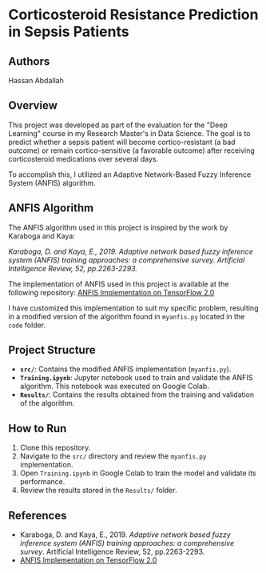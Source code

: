 # Corticosteroid Resistance Prediction in Sepsis Patients

## Authors
Hassan Abdallah

## Overview
This project was developed as part of the evaluation for the "Deep Learning" course in my Research Master's in Data Science. The goal is to predict whether a sepsis patient will become cortico-resistant (a bad outcome) or remain cortico-sensitive (a favorable outcome) after receiving corticosteroid medications over several days.

To accomplish this, I utilized an Adaptive Network-Based Fuzzy Inference System (ANFIS) algorithm.

## ANFIS Algorithm
The ANFIS algorithm used in this project is inspired by the work by Karaboga and Kaya:

*Karaboga, D. and Kaya, E., 2019. Adaptive network based fuzzy inference system (ANFIS) training approaches: a comprehensive survey. Artificial Intelligence Review, 52, pp.2263-2293.*

The implementation of ANFIS used in this project is available at the following repository:
[ANFIS Implementation on TensorFlow 2.0](https://github.com/gregorLen/AnfisTensorflow2.0)

I have customized this implementation to suit my specific problem, resulting in a modified version of the algorithm found in `myanfis.py` located in the `code` folder.

## Project Structure
- **`src/`**: Contains the modified ANFIS implementation (`myanfis.py`).
- **`Training.ipynb`**: Jupyter notebook used to train and validate the ANFIS algorithm. This notebook was executed on Google Colab.
- **`Results/`**: Contains the results obtained from the training and validation of the algorithm.

## How to Run
1. Clone this repository.
2. Navigate to the `src/` directory and review the `myanfis.py` implementation.
3. Open `Training.ipynb` in Google Colab to train the model and validate its performance.
4. Review the results stored in the `Results/` folder.

## References
- Karaboga, D. and Kaya, E., 2019. *Adaptive network based fuzzy inference system (ANFIS) training approaches: a comprehensive survey*. Artificial Intelligence Review, 52, pp.2263-2293.
- [ANFIS Implementation on TensorFlow 2.0](https://github.com/gregorLen/AnfisTensorflow2.0)

